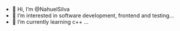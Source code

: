 - 👋 Hi, I’m @NahuelSilva
- 👀 I’m interested in software development, frontend and testing...
- 🌱 I’m currently learning c++ ...


<!---
NahuelSilva28/NahuelSilva28 is a ✨ special ✨ repository because its `README.md` (this file) appears on your GitHub profile.
You can click the Preview link to take a look at your changes.
--->
